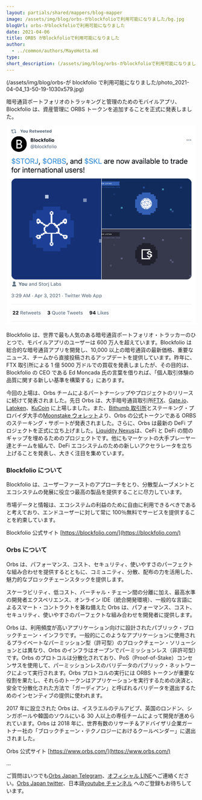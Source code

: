 ```yaml
---
layout: partials/shared/mappers/blog-mapper
image: /assets/img/blog/orbs-がblockfolioで利用可能になりました/bg.jpg
blogUrl: orbs-がblockfolioで利用可能になりました
date: 2021-04-06
title: ORBS がBlockfolioで利用可能になりました
author:
  - ../common/authors/MayoHotta.md
type:
short_description: (/assets/img/blog/orbs-がblockfolioで利用可能になりました/photo_2021-04-04_13-50-19-1030x579.jpg)
---
```


(/assets/img/blog/orbs-が blockfolio で利用可能になりました/photo_2021-04-04_13-50-19-1030x579.jpg)

暗号通貨ポートフォリオのトラッキングと管理のためのモバイルアプリ、Blockfolio は、資産管理に ORBS トークンを追加することを正式に発表しました。

[![](/assets/img/blog/orbs-がblockfolioで利用可能になりました/Screen-Shot-2021-04-04-at-13.34.40.png)](https://twitter.com/blockfolio/status/1378142562159095809)

Blockfolio は、世界で最も人気のある暗号通貨ポートフォリオ・トラッカーのひとつで、モバイルアプリのユーザーは 600 万人を超えています。Blockfolio は総合的な暗号通貨アプリを開発し、10,000 以上の暗号通貨の最新価格、重要なニュース、チームから直接投稿されるアップデートを提供しています。昨年に、FTX 取引所による 1 億 5000 万ドルでの買収を発表しましたが、その目的は、Blockfolio の CEO である Ed Moncada 氏の言葉を借りれば、「個人取引体験の品質に関する新しい基準を構築する」にあります。

今回の上場は、Orbs チームによるパートナーシップやプロジェクトのリリースに続けて発表されました。先日 Orbs は、大手暗号通貨取引所[FTX](https://www.orbs.com/jp/orbsftx/)、[Gate.io](https://www.orbs.com/jp/orbs%e3%81%8cgate-io-%e3%81%ab%e4%b8%8a%e5%a0%b4%e3%81%97%e3%81%be%e3%81%97%e3%81%9f/)、[Latoken](https://www.orbs.com/jp/orbs%e3%81%8clatoken-%e3%81%ab%e4%b8%8a%e5%a0%b4%e3%81%97%e3%81%be%e3%81%97%e3%81%9f/)、[KuCoin](https://www.orbs.com/jp/orbs%e3%81%8ckucoin%e3%81%b8%e4%b8%8a%e5%a0%b4%e3%81%97%e3%81%be%e3%81%97%e3%81%9f/) に上場しました。また、[Bithumb 取引所](https://www.orbs.com/bithumb-announces-orbs-staking/)とステーキング・プロバイダ大手の[Moonstake ウォレット](https://www.orbs.com/moonstake-partners-with-hybrid-enterprise-grade-blockchain-orbs-to-soon-provide-full-scale-support-for-orbs-universe/)より、Orbs の公式トークンである ORBS のステーキング・サポートが発表されました。さらに、Orbs は最新の DeFi プロジェクトを正式に立ち上げました。[Liquidity Nexus](https://www.orbs.com/introducing-orbs-liquidity-nexus-liquidity-as-a-service/)は、CeFi と DeFi の間のギャップを埋めるためのプロジェクトです。他にもマーケットの大手プレーヤー達とチームを組んで、DeFi エコシステムのための新しいアクセラレータを立ち上げることを発表し、大きく注目を集めています。

### Blockfolio について

Blockfolio は、ユーザーファーストのアプローチをとり、分散型ムーブメントとエコシステムの発展に役立つ最高の製品を提供することに尽力しています。

市場データと情報は、エコシステムの利益のために自由に利用できるべきであると考えており、エンドユーザーに対して常に 100％無料でサービスを提供することを約束しています。

Blockfolio 公式サイト [https://blockfolio.com/](https://blockfolio.com/)

### Orbs について

Orbs は、パフォーマンス、コスト、セキュリティ、使いやすさのパーフェクトな組み合わせを提供するとともに、コミュニティ、分散、配布の力を活用した、魅力的なブロックチェーンスタックを提供します。

スケーラビリティ、低コスト、バーチャル・チェーン間の分離に加え、最高水準の開発者エクスペリエンス、オンライン IDE（統合開発環境）、一般的な言語によるスマート・コントラクトを兼ね備えた Orbs は、パフォーマンス、コスト、セキュリティ、使いやすさのパーフェクトな組み合わせを開発者に提供します。

Orbs は、利用頻度が高いアプリケーション向けに設計されたパブリック・ブロックチェーン・インフラです。一般的にこのようなアプリケーションに使用されるプライベートなパーミッション型（許可型）のブロックチェーン・ソリューションとは異なり、Orbs のインフラはオープンでパーミッションレス（非許可型）です。Orbs のプロトコルは分散化されており、PoS（Proof-of-Stake）コンセンサスを使用して、パーミッションレスのバリデータのパブリック・ネットワークによって実行されます。Orbs プロトコルの実行には ORBS トークンが重要な役割を果たし、それらのトークンはアプリケーションを実行するための決済と、安全で分散化された方法で「ガーディアン」と呼ばれるバリデータを選出するためのインセンティブの提供に使われます。

2017 年に設立された Orbs は、イスラエルのテルアビブ、英国のロンドン、シンガポールや韓国のソウルにいる 30 人以上の専任チームによって開発が進められています。Orbs は 2018 年に、世界有数のリサーチ＆アドバイザリ企業ガートナー社の「ブロックチェーン・テクノロジーにおけるクールベンダー」に選出されました。

Orbs 公式サイト [https://www.orbs.com/](https://www.orbs.com/)

...

ご質問はいつでも[Orbs Japan Telegram](https://t.me/joinchat/G0HZhBQssmZ05v6sp_G6jg)、[オフィシャル LINE](https://line.me/R/ti/p/%40vrf9558a)へご連絡ください。[Orbs Japan twitter](https://twitter.com/JapanOrbs)、日本語[youtube チャンネル](https://www.youtube.com/channel/UCZePjhX4e6CuAe8v63Li9lg) へのご登録もお待ちしています。
